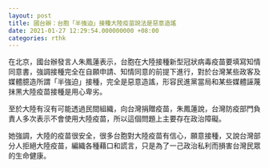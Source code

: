 ```yaml
---
layout: post
title: 國台辦：台胞「半強迫」接種大陸疫苗說法是惡意造謠
date: 2021-01-27 12:29:54.000000000 +08:00
categories: rthk
---
```


在北京，國台辦發言人朱鳳蓮表示，台胞在大陸接種新型冠狀病毒疫苗要填寫知情同意書，強調接種完全在自願申請、知情同意的前提下進行，對於台灣某些政客及媒體臆造所謂「半強迫」接種，完全是惡意造謠，形容民進黨當局和某些媒體誣蔑抹黑大陸疫苗接種是用心卑劣。

至於大陸有沒有可能透過民間組織，向台灣捐贈疫苗，朱鳳蓮說，台灣防疫部門負責人多次表示不會使用大陸疫苗，所以這個問題上主要存在政治障礙。

她強調，大陸的疫苗很安全，很多台胞對大陸疫苗有信心，願意接種，又說台灣部分人拒絕大陸疫苗，編織各種藉口和謊言，只是為了一己政治私利而損害台灣民眾的生命健康。
